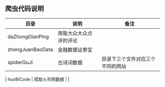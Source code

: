 ## 爬虫代码说明
| 目录         |   说明       |     备注   |
| ----------- | ----------- | ----------- |
| daZhongDianPing      | 爬取大众大众点评的评论       |        |
| zhengJuanBaoData   | 金融数据证劵宝        |        |
| spiderGuJi   | 古诗词数据        |    目录下三个文件对应三个不同的网站    |

| huoBiCode   | 爬取火币网数据       |       |